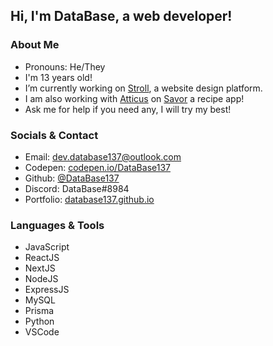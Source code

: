 ## Hi, I'm DataBase, a web developer!

### About Me
- Pronouns: He/They
- I'm 13 years old!
- I’m currently working on [Stroll](https://github.com/DataBase137/Stroll), a website design platform.
- I am also working with [Atticus](https://github.com/turbo-turnip) on [Savor](https://github.com/DataBase137/savor) a recipe app!
- Ask me for help if you need any, I will try my best!

### Socials & Contact
- Email: [dev.database137@outlook.com](mailto:dev.database137@outlook.com)
- Codepen: [codepen.io/DataBase137](https://codepen.io/DataBase137)
- Github: [@DataBase137](https://github.com/DataBase137)
- Discord: DataBase#8984
- Portfolio: [database137.github.io](https://database137.github.io)

### Languages & Tools
- JavaScript
- ReactJS
- NextJS
- NodeJS
- ExpressJS
- MySQL
- Prisma
- Python
- VSCode
